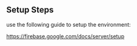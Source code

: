 ## Setup Steps

use the following guide to setup the environment:

https://firebase.google.com/docs/server/setup
